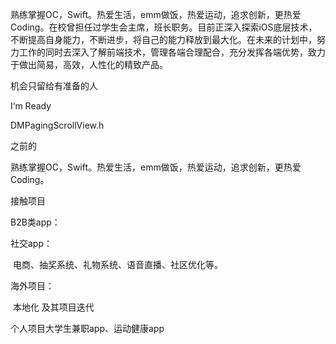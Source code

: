 熟练掌握OC，Swift。热爱生活，emm做饭，热爱运动，追求创新，更热爱Coding。在校曾担任过学生会主席，班长职务。目前正深入探索iOS底层技术，不断提高自身能力，不断进步，将自己的能力释放到最大化。在未来的计划中，努力工作的同时去深入了解前端技术，管理各端合理配合，充分发挥各端优势，致力于做出简易，高效，人性化的精致产品。

机会只留给有准备的人

I‘m Ready



DMPagingScrollView.h





之前的

熟练掌握OC，Swift。热爱生活，emm做饭，热爱运动，追求创新，更热爱Coding。



接触项目

B2B类app：

社交app：

​       电商、抽奖系统、礼物系统、语音直播、社区优化等。

海外项目：

​       本地化 及其项目迭代

个人项目大学生兼职app、运动健康app



